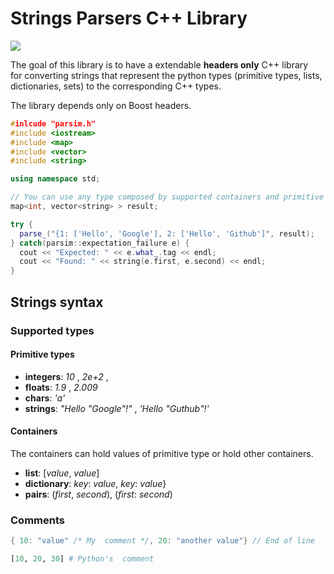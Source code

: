 # Strings Parsers C++ Library 

<img src="https://github.com/downloads/mazurov/parsim/logo.png"/>

The goal of this library is to have a extendable **headers only** C++ library  
for converting strings that represent the python types (primitive types, lists, 
dictionaries, sets) to the corresponding C++ types.

The library depends only on Boost headers.

```C++
#inlcude "parsim.h"
#include <iostream>
#include <map>
#include <vector>
#include <string>

using namespace std;

// You can use any type composed by supported containers and primitive types
map<int, vector<string> > result;

try {
  parse_("{1: ['Hello', 'Google'], 2: ['Hello', 'Github']", result);
} catch(parsim::expectation_failure e) {
  cout << "Expected: " << e.what_.tag << endl;
  cout << "Found: " << string(e.first, e.second) << endl;
}

```

## Strings syntax

### Supported types

#### Primitive types

* **integers**: _10_ , _2e+2_ , 
* **floats**: _1.9_ , _2.009_
* **chars**: _'a'_
* **strings**: _"Hello \"Google\"!"_ , _'Hello "Guthub"!'_

#### Containers

The containers can hold values of primitive type or hold other containers. 

* **list**: [_value_, _value_]
* **dictionary**: _key_: _value_, _key_: _value_}
* **pairs**: (_first_, _second_), (_first_: _second_)


### Comments

```C++
{ 10: "value" /* My  comment */, 20: "another value"} // End of line
```

```python
[10, 20, 30] # Python's  comment

```

